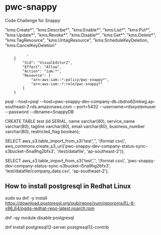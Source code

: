 # pwc-snappy

Code Challenge for Snappy

"kms:Create*",
"kms:Describe*",
"kms:Enable*",
"kms:List*",
"kms:Put*",
"kms:Update*",
"kms:Revoke*",
"kms:Disable*",
"kms:Get*",
"kms:Delete*",
"kms:TagResource",
"kms:UntagResource",
"kms:ScheduleKeyDeletion,
"kms:CancelKeyDeletion"

              ,
        {
            "Sid": "VisualEditor2",
            "Effect": "Allow",
            "Action": "iam:*",
            "Resource": [
                "arn:aws:iam::*:policy/pwc-snappy*",
                "arn:aws:iam::*:role/pwc-snappy*"
            ]
        }

psql --host=psql --host=pwc-snappy-dev-company-db.cbdns62mkwjj.ap-southeast-2.rds.amazonaws.com --port=5432 --username=rdssystemuser --password --dbname=SnappyDB

CREATE TABLE test (id SERIAL, name varchar(80), service_name varchar(80), tagline varchar(80), email varchar(80), business_number varchar(80), restricted_flag boolean);

SELECT aws_s3.table_import_from_s3('test','', '(format csv)', aws_commons.create_s3_uri('pwc-snappy-dev-company-status-sync-s3bucket-i5na9hg2bfx3', '/test/datafile', 'ap-southeast-2'));

SELECT aws_s3.table_import_from_s3('test','', '(format csv)', 'pwc-snappy-dev-company-status-sync-s3bucket-i5na9hg2bfx3', 'test/datafile/company_data.csv', 'ap-southeast-2');

## How to install postgresql in Redhat Linux

sudo su
dnf -y install https://download.postgresql.org/pub/repos/yum/reporpms/EL-8-x86_64/pgdg-redhat-repo-latest.noarch.rpm

dnf -qy module disable postgresql

dnf install postgresql12-server postgresql12-contrib
